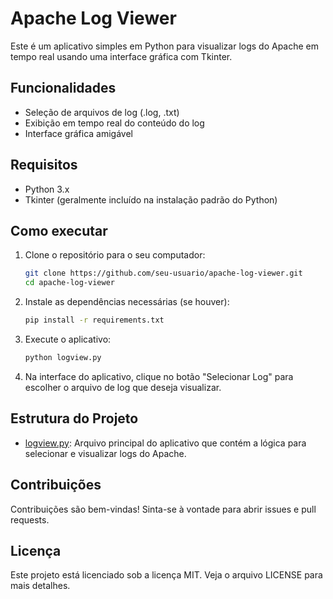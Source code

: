 # Apache Log Viewer

Este é um aplicativo simples em Python para visualizar logs do Apache em tempo real usando uma interface gráfica com Tkinter.

## Funcionalidades

- Seleção de arquivos de log (.log, .txt)
- Exibição em tempo real do conteúdo do log
- Interface gráfica amigável

## Requisitos

- Python 3.x
- Tkinter (geralmente incluído na instalação padrão do Python)

## Como executar

1. Clone o repositório para o seu computador:

    ```sh
    git clone https://github.com/seu-usuario/apache-log-viewer.git
    cd apache-log-viewer
    ```

2. Instale as dependências necessárias (se houver):

    ```sh
    pip install -r requirements.txt
    ```

3. Execute o aplicativo:

    ```sh
    python logview.py
    ```

4. Na interface do aplicativo, clique no botão "Selecionar Log" para escolher o arquivo de log que deseja visualizar.

## Estrutura do Projeto

- [logview.py](http://_vscodecontentref_/0): Arquivo principal do aplicativo que contém a lógica para selecionar e visualizar logs do Apache.

## Contribuições

Contribuições são bem-vindas! Sinta-se à vontade para abrir issues e pull requests.

## Licença

Este projeto está licenciado sob a licença MIT. Veja o arquivo LICENSE para mais detalhes.
